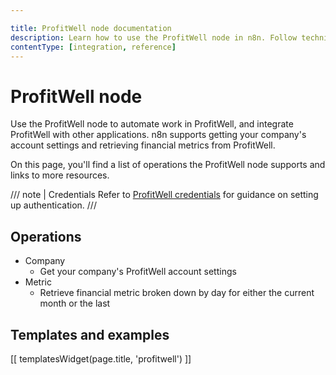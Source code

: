 ```yaml
---

title: ProfitWell node documentation
description: Learn how to use the ProfitWell node in n8n. Follow technical documentation to integrate ProfitWell node into your workflows.
contentType: [integration, reference]
---
```


# ProfitWell node

Use the ProfitWell node to automate work in ProfitWell, and integrate ProfitWell with other applications. n8n supports getting your company's account settings and retrieving financial metrics from ProfitWell.

On this page, you'll find a list of operations the ProfitWell node supports and links to more resources.

/// note | Credentials
Refer to [ProfitWell credentials](/integrations/builtin/credentials/profitwell.md) for guidance on setting up authentication. 
///

## Operations

* Company
    * Get your company's ProfitWell account settings
* Metric
    * Retrieve financial metric broken down by day for either the current month or the last

## Templates and examples

<!-- see https://www.notion.so/n8n/Pull-in-templates-for-the-integrations-pages-37c716837b804d30a33b47475f6e3780 -->
[[ templatesWidget(page.title, 'profitwell') ]]
